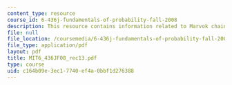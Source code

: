 ```yaml
---
content_type: resource
course_id: 6-436j-fundamentals-of-probability-fall-2008
description: This resource contains information related to Marvok chains.
file: null
file_location: /coursemedia/6-436j-fundamentals-of-probability-fall-2008/c164b09e3ec17740ef4a0bbf1d276388_MIT6_436JF08_rec13.pdf
file_type: application/pdf
layout: pdf
title: MIT6_436JF08_rec13.pdf
type: course
uid: c164b09e-3ec1-7740-ef4a-0bbf1d276388
---
```

